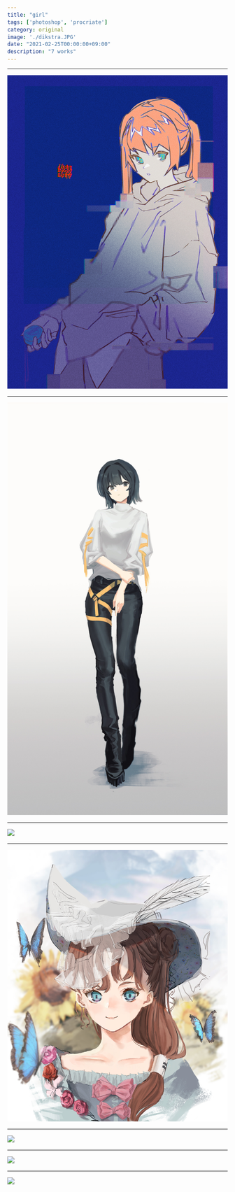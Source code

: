 ```yaml
---
title: "girl"
tags: ['photoshop', 'procriate']
category: original
image: './dikstra.JPG'
date: "2021-02-25T00:00:00+09:00"
description: "7 works"
---
```



***
![](./dikstra.JPG)

***
![](./belt.JPG)
***
![](./green.JPG)
***
![](./bt.JPG)

***
![](./deber.JPG)

***
![](./oni.JPG)

***
![](./a.JPG)